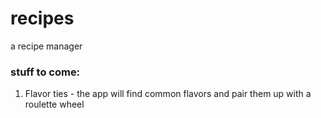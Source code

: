 # recipes
a recipe manager



### stuff to come:

1. Flavor ties - the app will find common flavors and pair them up with a roulette wheel
